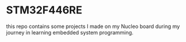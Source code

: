# STM32F446RE
this repo contains some projects I made on my Nucleo board during my journey in learning embedded system programming.
